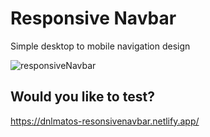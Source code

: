 # Responsive Navbar

Simple desktop to mobile navigation design

![responsiveNavbar](https://user-images.githubusercontent.com/60492862/159165595-ac979bdd-ed4b-44d1-a9f4-f258344623ce.gif)


## Would you like to test?
https://dnlmatos-resonsivenavbar.netlify.app/
